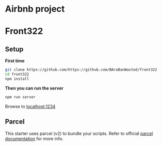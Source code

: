 # Airbnb project
# Front322 

## Setup

**First time**

```bash
git clone https://github.com/https://github.com/BAraBanWasted/front322.git
cd front322
npm install
```

**Then you can run the server**

```bash
npm run server
```

Browse to [localhost:1234](http://localhost:1234)

## Parcel

This starter uses parcel (v2) to bundle your scripts. Refer to official [parcel documentation](https://parceljs.org/) for more info.

